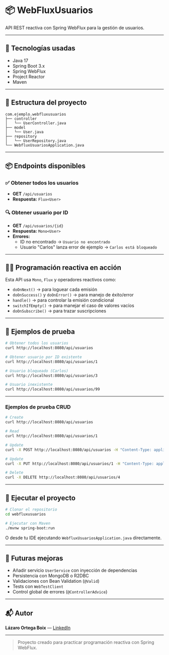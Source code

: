 # 📦 WebFluxUsuarios

API REST reactiva con Spring WebFlux para la gestión de usuarios.

---

## 🚀 Tecnologías usadas

- Java 17
- Spring Boot 3.x
- Spring WebFlux
- Project Reactor
- Maven

---

## 📁 Estructura del proyecto

```
com.ejemplo.webfluxusuarios
├── controller
│   └── UserController.java
├── model
│   └── User.java
├── repository
│   └── UserRepository.java
└── WebfluxUsuariosApplication.java
```

---

## 📦 Endpoints disponibles

### ✅ Obtener todos los usuarios
- **GET** `/api/usuarios`
- **Respuesta:** `Flux<User>`

### 🔍 Obtener usuario por ID
- **GET** `/api/usuarios/{id}`
- **Respuesta:** `Mono<User>`
- **Errores:**
    - ID no encontrado → `Usuario no encontrado`
    - Usuario "Carlos" lanza error de ejemplo → `Carlos está bloqueado`

---

## 👨‍💻 Programación reactiva en acción

Esta API usa `Mono`, `Flux` y operadores reactivos como:

- `doOnNext()` → para loguear cada emisión
- `doOnSuccess()` y `doOnError()` → para manejo de éxito/error
- `handle()` → para controlar la emisión condicional
- `switchIfEmpty()` → para manejar el caso de valores vacíos
- `doOnSubscribe()` → para trazar suscripciones

---

## 🧪 Ejemplos de prueba

```bash
# Obtener todos los usuarios
curl http://localhost:8080/api/usuarios

# Obtener usuario por ID existente
curl http://localhost:8080/api/usuarios/1

# Usuario bloqueado (Carlos)
curl http://localhost:8080/api/usuarios/3

# Usuario inexistente
curl http://localhost:8080/api/usuarios/99
```

---

### Ejemplos de prueba CRUD

```bash
# Create
curl http://localhost:8080/api/usuarios

# Read
curl http://localhost:8080/api/usuarios/1

# Update
curl -X POST http://localhost:8080/api/usuarios -H "Content-Type: application/json" -d "{\"id\":\"4\",\"nombre\":\"Ana\",\"email\":\"ana@example.com\"}"

# Update
curl -X PUT http://localhost:8080/api/usuarios/1 -H "Content-Type: application/json" -d "{\"id\":\"1\",\"nombre\":\"Lázaro Actualizado\",\"email\":\"lazaro.new@example.com\"}"

# Delete
curl -X DELETE http://localhost:8080/api/usuarios/4
```

---

## 🏁 Ejecutar el proyecto

```bash
# Clonar el repositorio
cd webfluxusuarios

# Ejecutar con Maven
./mvnw spring-boot:run
```

O desde tu IDE ejecutando `WebfluxUsuariosApplication.java` directamente.

---

## 🔮 Futuras mejoras

- Añadir servicio `UserService` con inyección de dependencias
- Persistencia con MongoDB o R2DBC
- Validaciones con Bean Validation (`@Valid`)
- Tests con `WebTestClient`
- Control global de errores (`@ControllerAdvice`)

---

## 📬 Autor

**Lázaro Ortega Boix** — [LinkedIn](https://www.linkedin.com/in/lazaro-ortega-boix/)

---

> Proyecto creado para practicar programación reactiva con Spring WebFlux.